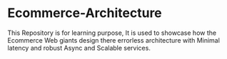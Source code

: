 # Ecommerce-Architecture
This Repository is for learning purpose, It is used to showcase how the Ecommerce Web giants design there errorless architecture with Minimal latency and robust Async and Scalable services.
